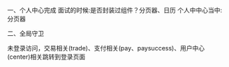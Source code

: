 一、个人中心完成
面试的时候:是否封装过组件？分页器、日历
个人中中心当中:分页器

二、全局守卫

未登录访问，交易相关(trade)、支付相关(pay、paysuccess)、用户中心(center)相关跳转到登录页面
